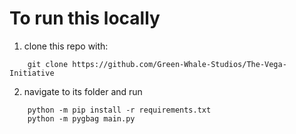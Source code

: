 # To run this locally

1. clone this repo with:
~~~
    git clone https://github.com/Green-Whale-Studios/The-Vega-Initiative
~~~
2. navigate to its folder and run
~~~
    python -m pip install -r requirements.txt
    python -m pygbag main.py
~~~